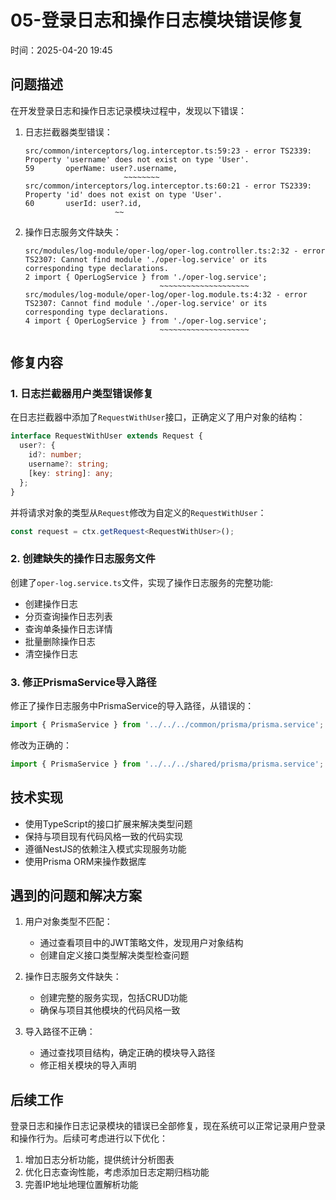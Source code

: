 # 05-登录日志和操作日志模块错误修复

时间：2025-04-20 19:45

## 问题描述

在开发登录日志和操作日志记录模块过程中，发现以下错误：

1. 日志拦截器类型错误：
   ```
   src/common/interceptors/log.interceptor.ts:59:23 - error TS2339: Property 'username' does not exist on type 'User'.
   59       operName: user?.username,
                         ~~~~~~~~
   src/common/interceptors/log.interceptor.ts:60:21 - error TS2339: Property 'id' does not exist on type 'User'.
   60       userId: user?.id,
                       ~~
   ```

2. 操作日志服务文件缺失：
   ```
   src/modules/log-module/oper-log/oper-log.controller.ts:2:32 - error TS2307: Cannot find module './oper-log.service' or its corresponding type declarations.
   2 import { OperLogService } from './oper-log.service';
                                 ~~~~~~~~~~~~~~~~~~~~
   src/modules/log-module/oper-log/oper-log.module.ts:4:32 - error TS2307: Cannot find module './oper-log.service' or its corresponding type declarations.
   4 import { OperLogService } from './oper-log.service';
                                 ~~~~~~~~~~~~~~~~~~~~
   ```

## 修复内容

### 1. 日志拦截器用户类型错误修复

在日志拦截器中添加了`RequestWithUser`接口，正确定义了用户对象的结构：

```typescript
interface RequestWithUser extends Request {
  user?: {
    id?: number;
    username?: string;
    [key: string]: any;
  };
}
```

并将请求对象的类型从`Request`修改为自定义的`RequestWithUser`：

```typescript
const request = ctx.getRequest<RequestWithUser>();
```

### 2. 创建缺失的操作日志服务文件

创建了`oper-log.service.ts`文件，实现了操作日志服务的完整功能:

- 创建操作日志
- 分页查询操作日志列表
- 查询单条操作日志详情
- 批量删除操作日志
- 清空操作日志

### 3. 修正PrismaService导入路径

修正了操作日志服务中PrismaService的导入路径，从错误的：
```typescript
import { PrismaService } from '../../../common/prisma/prisma.service';
```

修改为正确的：
```typescript
import { PrismaService } from '../../../shared/prisma/prisma.service';
```

## 技术实现

- 使用TypeScript的接口扩展来解决类型问题
- 保持与项目现有代码风格一致的代码实现
- 遵循NestJS的依赖注入模式实现服务功能
- 使用Prisma ORM来操作数据库

## 遇到的问题和解决方案

1. 用户对象类型不匹配：
   - 通过查看项目中的JWT策略文件，发现用户对象结构
   - 创建自定义接口类型解决类型检查问题

2. 操作日志服务文件缺失：
   - 创建完整的服务实现，包括CRUD功能
   - 确保与项目其他模块的代码风格一致

3. 导入路径不正确：
   - 通过查找项目结构，确定正确的模块导入路径
   - 修正相关模块的导入声明

## 后续工作

登录日志和操作日志记录模块的错误已全部修复，现在系统可以正常记录用户登录和操作行为。后续可考虑进行以下优化：

1. 增加日志分析功能，提供统计分析图表
2. 优化日志查询性能，考虑添加日志定期归档功能
3. 完善IP地址地理位置解析功能